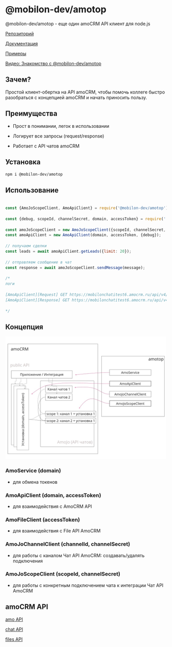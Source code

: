 # @mobilon-dev/amotop

@mobilon-dev/amotop - еще один amoCRM API клиент для node.js

[Репозиторий](https://github.com/mobilon-dev/amotop)

[Документация](https://mobilon-dev.github.io/amotop/)

[Примеры](samples/index.md)

[Видео: Знакомство с @mobilon-dev/amotop](https://www.youtube.com/watch?v=zRlO7e41bwg)

## Зачем?

Простой клиент-обертка на API amoCRM, чтобы помочь коллеге быстро разобраться с концепцией amoCRM и начать приносить пользу.

## Преимущества

- Прост в понимании, легок в использовании

- Логирует все запросы (request/responsе)

- Работает с API чатов amoCRM


## Установка

`````
npm i @mobilon-dev/amotop

`````

## Использование

`````javascript

const {AmoJoScopeClient, AmoApiClient} = require('@mobilon-dev/amotop');

const {debug, scopeId, channelSecret, domain, accessToken} = require('../_config');

const amoJoScopeClient = new AmoJoScopeClient({scopeId, channelSecret, debug});
const amoApiClient = new AmoApiClient(domain, accessToken, {debug});

// получаем сделки
const leads = await amoApiClient.getLeads({limit: 20});

// отправляем сообщение в чат
const response = await amoJoScopeClient.sendMessage(message);

/*
логи

[AmoApiClient][Request] GET https://mobilonchatitest6.amocrm.ru/api/v4/leads?page=1&limit=20
[AmoApiClient][Response] GET https://mobilonchatitest6.amocrm.ru/api/v4/leads?page=1&limit=20 200:OK {"_page":1,"_links":{"self":{"href":"https://mobilonchatitest6.amocrm.ru/api/v4/leads?page=1&limit=20"}},"_embedded":{"leads":[{"id":4214965,"name":"Продать стул","price":10000,"responsible_user_id":886363,"group_id":0,"status_id":64831342,"pipeline_id":7883550,"loss_reason_id":null,"created_by":886363,"updated_by":886363,"created_at":1709609319,"updated_at":1709692894,"closed_at":null,"closest_task_at":null,"is_deleted":false,"custom_fields_values":null,"score":null,"account_id":31612010,"labor_cost":null,"_links":{"self":{"href":"https://mobilonchatitest6.amocrm.ru/api/v4/leads/4214965?page=1&limit=20"}},"_embedded":{"tags":[],"companies":[]}}]}}

*/
`````

## Концепция

![](images/scheme.jpg)

### AmoService (domain)

- для обмена токенов

### AmoApiClient (domain, accessToken)

- для взаимодействия с AmoCRM API

### AmoFileClient (accessToken)

- для взаимодействия с File API AmoCRM

### AmoJoChannelClient (channelId, channelSecret)

- для работы с каналом Чат API AmoCRM: создавать/удалять подключения

### AmoJoScopeClient (scopeId, channelSecret)

- для работы с конкретным подключением чата к интеграции Чат API AmoCRM


## amoCRM API

[amo API](https://www.amocrm.ru/developers/content/crm_platform/api-reference)

[chat API](https://www.amocrm.ru/developers/content/chats/chat-api-reference)

[files API](https://www.amocrm.ru/developers/content/files/files-capabilities)
